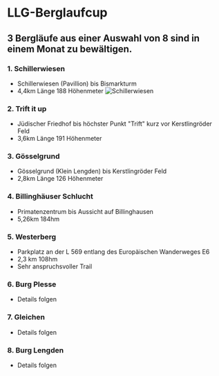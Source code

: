 # LLG-Berglaufcup

## 3 Bergläufe aus einer Auswahl von 8 sind in einem Monat zu bewältigen.

### 1. Schillerwiesen 
  - Schillerwiesen (Pavillion) bis Bismarkturm
  - 4,4km Länge 188 Höhenmeter
  ![Schillerwiesen](https://user-images.githubusercontent.com/33402820/100553359-ee04c680-328d-11eb-9ab6-7a853a0654b0.png)
  
### 2. Trift it up
  - Jüdischer Friedhof bis höchster Punkt "Trift" kurz vor Kerstlingröder Feld
  - 3,6km Länge 191 Höhenmeter
  
### 3. Gösselgrund
  - Gösselgrund (Klein Lengden) bis Kerstlingröder Feld
  - 2,8km  Länge 126 Höhenmeter
  
### 4. Billinghäuser Schlucht
  - Primatenzentrum bis Aussicht auf Billinghausen
  - 5,26km 184hm
  
### 5. Westerberg
  - Parkplatz an der L 569 entlang des Europäischen Wanderweges E6
  - 2,3 km 108hm
  - Sehr anspruchsvoller Trail
  
 ### 6. Burg Plesse
  - Details folgen
  
 ### 7. Gleichen
  - Details folgen
  
 ### 8. Burg Lengden
  - Details folgen
